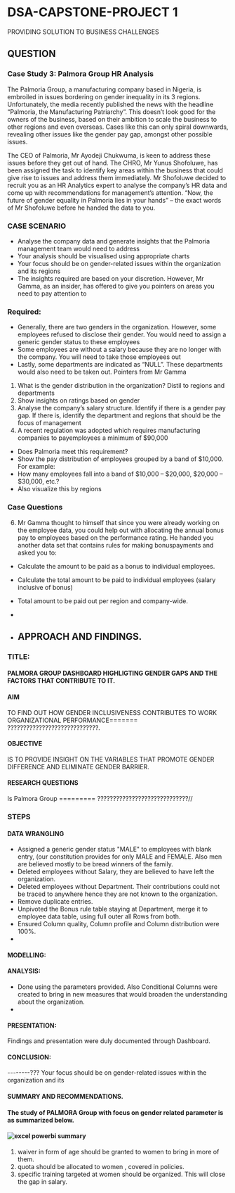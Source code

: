 # DSA-CAPSTONE-PROJECT 1
PROVIDING SOLUTION TO BUSINESS CHALLENGES

## QUESTION

### Case Study 3: Palmora Group HR Analysis
The Palmoria Group, a manufacturing company based in Nigeria, is embroiled in issues bordering on gender inequality in its 3 regions. Unfortunately, the media recently published the news with the headline “Palmoria, the Manufacturing Patriarchy”. This doesn’t look good for the owners of the business, based on their ambition to scale the business to other regions and even overseas. Cases like this can only spiral downwards, revealing other issues like the gender pay gap, amongst other possible issues.

The CEO of Palmoria, Mr Ayodeji Chukwuma, is keen to address these issues before they get out of hand. The CHRO, Mr Yunus Shofoluwe, has been assigned the task to identify key areas within the business that could give rise to issues and address them immediately.
Mr Shofoluwe decided to recruit you as an HR Analytics expert to analyse the company’s HR data and come up with recommendations for management’s attention. “Now, the future of gender equality in Palmoria lies in your hands” – the exact words of Mr Shofoluwe before he handed the data to you.

### CASE SCENARIO
- Analyse the company data and generate insights that the Palmoria management
team would need to address
- Your analysis should be visualised using appropriate charts
- Your focus should be on gender-related issues within the organization and its
regions
- The insights required are based on your discretion. However, Mr Gamma, as an
insider, has offered to give you pointers on areas you need to pay attention to

### Required:
- Generally, there are two genders in the organization. However, some employees refused to disclose their gender. You would need to assign a generic gender status to these employees
- Some employees are without a salary because they are no longer with the company. You will need to take those employees out
- Lastly, some departments are indicated as “NULL”. These departments would also need to be taken out. Pointers from Mr Gamma
1. What is the gender distribution in the organization? Distil to regions and departments
2. Show insights on ratings based on gender
3. Analyse the company’s salary structure. Identify if there is a gender pay gap. If there is, identify the department and regions that should be the focus of management
4. A recent regulation was adopted which requires manufacturing companies to payemployees a minimum of $90,000
- Does Palmoria meet this requirement?
- Show the pay distribution of employees grouped by a band of $10,000. For example:
- How many employees fall into a band of $10,000 – $20,000, $20,000 – $30,000, etc.?
- Also visualize this by regions

### Case Questions

6. Mr Gamma thought to himself that since you were already working on the employee data, you could help out with allocating the annual bonus pay to employees based on the performance rating. He handed you another data set that contains rules for making bonuspayments and asked you to:
- Calculate the amount to be paid as a bonus to individual employees.
- Calculate the total amount to be paid to individual employees (salary inclusive of bonus)
- Total amount to be paid out per region and company-wide.

- 

- ## APPROACH AND FINDINGS.
### TITLE: 
#### PALMORA GROUP DASHBOARD HIGHLIGTING GENDER GAPS AND THE FACTORS THAT CONTRIBUTE TO IT.


#### AIM
TO FIND OUT HOW GENDER INCLUSIVENESS CONTRIBUTES TO WORK ORGANIZATIONAL PERFORMANCE======= ?????????????????????????????.


#### OBJECTIVE 
IS TO PROVIDE INSIGHT ON THE VARIABLES THAT PROMOTE GENDER DIFFERENCE AND  ELIMINATE GENDER BARRIER.


#### RESEARCH QUESTIONS 
Is Palmora Group ========= ?????????????????????????????//


### STEPS
#### DATA WRANGLING
- Assigned a generic gender status "MALE" to employees with blank entry, (our constitution provides for only MALE and FEMALE. Also men are believed mostly to be bread winners of the family.
- Deleted employees without Salary, they are believed to have left the organization.
- Deleted employees without Department. Their contributions could not be traced to anywhere hence they are not known to the organization.
- Remove duplicate entries.
- Unpivoted the Bonus rule table staying at Department, merge it to employee data table, using full outer all Rows from both.
- Ensured Column quality, Column profile and Column distribution were 100%.
- 

#### MODELLING: 


#### ANALYSIS:
- Done using the parameters provided. Also Conditional Columns were created to bring in new measures that would broaden the understanding about the organization.
- 

#### PRESENTATION: 
Findings and presentation were duly documented through Dashboard.


#### CONCLUSION:
--------??? Your focus should be on gender-related issues within the organization and its


#### SUMMARY AND RECOMMENDATIONS.
#### The study of PALMORA Group with focus on gender related parameter is as summarized below.
#### ![excel powerbi summary](https://github.com/user-attachments/assets/33401f60-91eb-4c56-9665-728e7e619ac6)
1) waiver in form of age should be granted to women to bring in more of them.
2) quota should be allocated to women , covered in policies.
3) specific training targeted at women should be organized. This will close the gap in salary.

   
